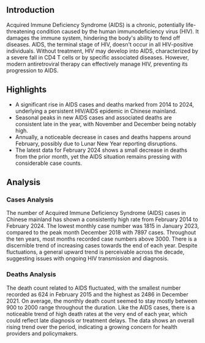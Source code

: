 ## Introduction

Acquired Immune Deficiency Syndrome (AIDS) is a chronic, potentially life-threatening condition caused by the human immunodeficiency virus (HIV). It damages the immune system, hindering the body's ability to fend off diseases. AIDS, the terminal stage of HIV, doesn't occur in all HIV-positive individuals. Without treatment, HIV may develop into AIDS, characterized by a severe fall in CD4 T cells or by specific associated diseases. However, modern antiretroviral therapy can effectively manage HIV, preventing its progression to AIDS.


## Highlights

- A significant rise in AIDS cases and deaths marked from 2014 to 2024, underlying a persistent HIV/AIDS epidemic in Chinese mainland. <br/>
- Seasonal peaks in new AIDS cases and associated deaths are consistent late in the year, with November and December being notably high. <br/>
- Annually, a noticeable decrease in cases and deaths happens around February, possibly due to Lunar New Year reporting disruptions. <br/>
- The latest data for February 2024 shows a small decrease in deaths from the prior month, yet the AIDS situation remains pressing with considerable case counts.

## Analysis

### Cases Analysis
The number of Acquired Immune Deficiency Syndrome (AIDS) cases in Chinese mainland has shown a consistently high rate from February 2014 to February 2024. The lowest monthly case number was 1815 in January 2023, compared to the peak month December 2018 with 7897 cases. Throughout the ten years, most months recorded case numbers above 3000. There is a discernible trend of increasing cases towards the end of each year. Despite fluctuations, a general upward trend is perceivable across the decade, suggesting issues with ongoing HIV transmission and diagnosis.

### Deaths Analysis
The death count related to AIDS fluctuated, with the smallest number recorded as 624 in February 2015 and the highest as 2486 in December 2021. On average, the monthly death count seemed to stay mostly between 900 to 2000 range throughout the duration. Like the AIDS cases, there is a noticeable trend of high death rates at the very end of each year, which could reflect late diagnosis or treatment delays. The data shows an overall rising trend over the period, indicating a growing concern for health providers and policymakers.
